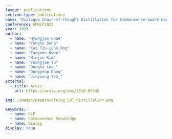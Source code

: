 ```yaml
---
layout: publications
section-type: publications
name: "Dialogue Chain-of-Thought Distillation for Commonsense-aware Conversational Agents"
conference: EMNLP2023
year: 2023
author:
  - name: "Hyungjoo Chae"
  - name: "Yongho Song"
  - name: "Kai Tzu-iunn Ong"
  - name: "Taeyoon Kwon"
  - name: "Minjin Kim"
  - name: "Youngjae Yu"
  - name: "Dongha Lee_"
  - name: "Dongyeop Kang"
  - name: "Jinyoung Yeo_"
external:
  - title: Arxiv
    url: https://arxiv.org/abs/2310.09343

img: /images/papers/dialog_COT_distillation.png

keywords:
  - name: NLP
  - name: Commonsense Knowledge
  - name: Dialog
display: True
---
```

